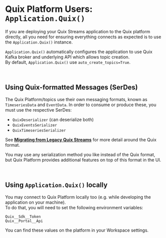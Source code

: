 # Quix Platform Users: `Application.Quix()`

If you are deploying your Quix Streams application to the Quix platform directly, all you need for ensuring everything connects as expected is to use the 
`Application.Quix()` instance.

`Application.Quix()` automatically configures the application to use Quix Kafka broker and underlying API which allows topic creation.
<br>
By default, `Application.Quix()` use `auto_create_topics=True`.

<br>

## Using Quix-formatted Messages (SerDes)

The Quix Platform/topics use their own messaging formats, known as `TimeseriesData` and 
`EventData`. In order to consume or produce these, you must use the respective SerDes:

- `QuixDeserializer` (can deserialize both)
- `QuixEventsSerializer`
- `QuixTimeseriesSerializer`

See [**Migrating from Legacy Quix Streams**](./upgrading_legacy.md) 
for more detail around the Quix format.

You may use any serialization method you like instead of the Quix 
format, but Quix Platform provides additional features on top of this format in the UI.


<br>

## Using `Application.Quix()` locally

You may connect to Quix Platform locally too (e.g. while developing the application on your machine).
<br>
To do that, you will need to set the following environment variables:

```
Quix__Sdk__Token
Quix__Portal__Api
```

You can find these values on the platform in your Workspace settings.
